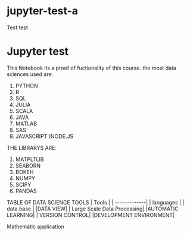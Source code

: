 # jupyter-test-a
Test test 
# Jupyter test
This Notebook its a proof of fuctionality of this course.
the most data sciences used are:
1. PYTHON
2. R 
3. SQL
4. JULIA
5. SCALA
6. JAVA
7. MATLAB
8. SAS
9. JAVASCRIPT (NODE.JS

THE LIBRARYS ARE:

1. MATPLTLIB
2. SEABORN
3. BOKEH
4. NUMPY
5. SCIPY
6. PANDAS

TABLE OF DATA SCIENCE TOOLS
| Tools | 
| -------------| 
| languages | 
| data base | 
|DATA VIEW|
| Large Scale Data Processing|
|AUTOMATIC LEARNING|
| VERSION CONTROL|
|DEVELOPMENT ENVIRONMENT|

Mathematic application 


